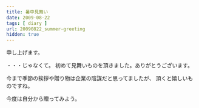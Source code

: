 ```yaml
---
title: 暑中見舞い
date: 2009-08-22
tags: [ diary ]
url: 20090822_summer-greeting
hidden: true
---
```

申し上げます。

・・・じゃなくて。
初めて見舞いものを頂きました。ありがとうございます。

今まで季節の挨拶や贈り物は企業の陰謀だと思ってましたが、
頂くと嬉しいものですね。

今度は自分から贈ってみよう。
